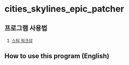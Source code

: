 # cities_skylines_epic_patcher
## 프로그램 사용법
1. [스팀 워크샵](https://steamcommunity.com/app/255710/workshop/)
## How to use this program (English)
